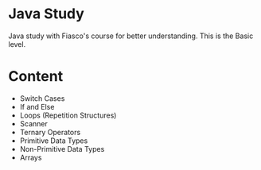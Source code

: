# Java Study

Java study with Fiasco's course for better understanding. This is the Basic level.

# Content

* Switch Cases
* If and Else
* Loops (Repetition Structures)
* Scanner
* Ternary Operators
* Primitive Data Types
* Non-Primitive Data Types
* Arrays
